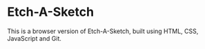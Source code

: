 # Etch-A-Sketch
<p>This is a browser version of Etch-A-Sketch, built using HTML, CSS, JavaScript and Git.</p>
